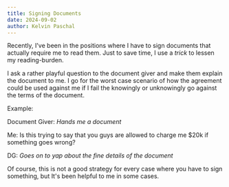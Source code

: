 ```yaml
---
title: Signing Documents
date: 2024-09-02
author: Kelvin Paschal
---
```

Recently, I've been in the positions where I have to sign documents that actually require me to read them. Just to save time, I use a *trick* to lessen my reading-burden.

I ask a rather playful question to the document giver and make them explain the document to me. I go for the worst case scenario of how the agreement could be used against me if I fail the knowingly or unknowingly go against the terms of the document.

Example:

Document Giver: *Hands me a document*

Me: Is this trying to say that you guys are allowed to charge me $20k if something goes wrong?

DG: *Goes on to yap about the fine details of the document*

Of course, this is not a good strategy for every case where you have to sign something, but It's been helpful to me in some cases.